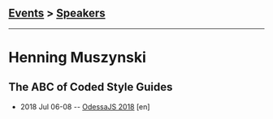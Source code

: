 ## [Events](../README.md) > [Speakers](../speakers.md)
---

# Henning Muszynski

## The ABC of Coded Style Guides
- 2018 Jul 06-08 -- [OdessaJS 2018](https://youtu.be/gTjTTnCIG1o) [en]   
